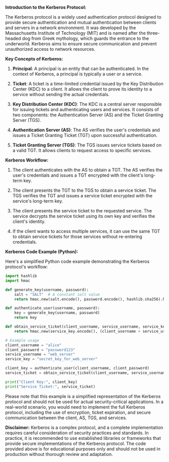 **Introduction to the Kerberos Protocol:**

The Kerberos protocol is a widely used authentication protocol designed to provide secure authentication and mutual authentication between clients and servers in a network environment. It was developed by the Massachusetts Institute of Technology (MIT) and is named after the three-headed dog from Greek mythology, which guards the entrance to the underworld. Kerberos aims to ensure secure communication and prevent unauthorized access to network resources.

**Key Concepts of Kerberos:**

1. **Principal**: A principal is an entity that can be authenticated. In the context of Kerberos, a principal is typically a user or a service.

2. **Ticket**: A ticket is a time-limited credential issued by the Key Distribution Center (KDC) to a client. It allows the client to prove its identity to a service without sending the actual credentials.

3. **Key Distribution Center (KDC)**: The KDC is a central server responsible for issuing tickets and authenticating users and services. It consists of two components: the Authentication Server (AS) and the Ticket Granting Server (TGS).

4. **Authentication Server (AS)**: The AS verifies the user's credentials and issues a Ticket Granting Ticket (TGT) upon successful authentication.

5. **Ticket Granting Server (TGS)**: The TGS issues service tickets based on a valid TGT. It allows clients to request access to specific services.

**Kerberos Workflow:**

1. The client authenticates with the AS to obtain a TGT. The AS verifies the user's credentials and issues a TGT encrypted with the client's long-term key.

2. The client presents the TGT to the TGS to obtain a service ticket. The TGS verifies the TGT and issues a service ticket encrypted with the service's long-term key.

3. The client presents the service ticket to the requested service. The service decrypts the service ticket using its own key and verifies the client's identity.

4. If the client wants to access multiple services, it can use the same TGT to obtain service tickets for those services without re-entering credentials.

**Kerberos Code Example (Python):**

Here's a simplified Python code example demonstrating the Kerberos protocol's workflow:

```python
import hashlib
import hmac

def generate_key(username, password):
    salt = "SALT"  # A constant salt value
    return hmac.new(salt.encode(), password.encode(), hashlib.sha256).hexdigest()

def authenticate_user(username, password):
    key = generate_key(username, password)
    return key

def obtain_service_ticket(client_username, service_username, service_key):
    return hmac.new(service_key.encode(), (client_username + service_username).encode(), hashlib.sha256).hexdigest()

# Example usage
client_username = "alice"
client_password = "password123"
service_username = "web_server"
service_key = "secret_key_for_web_server"

client_key = authenticate_user(client_username, client_password)
service_ticket = obtain_service_ticket(client_username, service_username, service_key)

print("Client Key:", client_key)
print("Service Ticket:", service_ticket)
```

Please note that this example is a simplified representation of the Kerberos protocol and should not be used for actual security-critical applications. In a real-world scenario, you would need to implement the full Kerberos protocol, including the use of encryption, ticket expiration, and secure communication between the client, AS, TGS, and services.

**Disclaimer:** Kerberos is a complex protocol, and a complete implementation requires careful consideration of security practices and standards. In practice, it is recommended to use established libraries or frameworks that provide secure implementations of the Kerberos protocol. The code provided above is for educational purposes only and should not be used in production without thorough review and adaptation.
